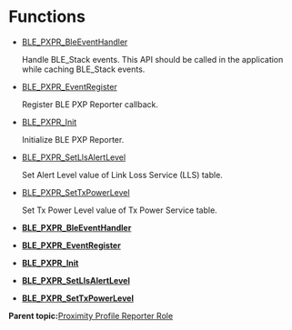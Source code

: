 # Functions

-   [BLE\_PXPR\_BleEventHandler](GUID-D7EC24BF-02DF-4582-AAE1-362A340EC078.md)

    Handle BLE\_Stack events. This API should be called in the application while caching BLE\_Stack events.

-   [BLE\_PXPR\_EventRegister](GUID-DC724121-E097-45DD-9FAC-B4ED7E2659F8.md)

    Register BLE PXP Reporter callback.

-   [BLE\_PXPR\_Init](GUID-96471DCC-B7AA-42DD-9E25-F203BA07A64C.md)

    Initialize BLE PXP Reporter.

-   [BLE\_PXPR\_SetLlsAlertLevel](GUID-0493753C-1E12-45EB-A3DD-3AC427B489DD.md)

    Set Alert Level value of Link Loss Service \(LLS\) table.

-   [BLE\_PXPR\_SetTxPowerLevel](GUID-4CB7027E-C268-4B06-94B3-8875D7228D41.md)

    Set Tx Power Level value of Tx Power Service table.


-   **[BLE\_PXPR\_BleEventHandler](GUID-D7EC24BF-02DF-4582-AAE1-362A340EC078.md)**  

-   **[BLE\_PXPR\_EventRegister](GUID-DC724121-E097-45DD-9FAC-B4ED7E2659F8.md)**  

-   **[BLE\_PXPR\_Init](GUID-96471DCC-B7AA-42DD-9E25-F203BA07A64C.md)**  

-   **[BLE\_PXPR\_SetLlsAlertLevel](GUID-0493753C-1E12-45EB-A3DD-3AC427B489DD.md)**  

-   **[BLE\_PXPR\_SetTxPowerLevel](GUID-4CB7027E-C268-4B06-94B3-8875D7228D41.md)**  


**Parent topic:**[Proximity Profile Reporter Role](GUID-D3EF214E-CD09-4819-A798-82EC3CEC884D.md)

